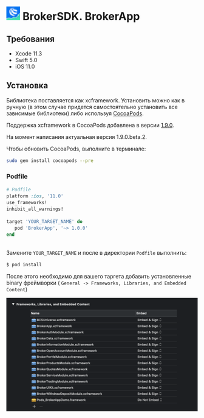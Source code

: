 <img src="https://github.com/BCS-Broker/BrokerApp/blob/master/logo.png"  width="36" height="36"> BrokerSDK. BrokerApp
======================================
## Требования

* Xcode 11.3
* Swift 5.0
* iOS 11.0

## Установка 
Библиотека поставляется как xcframework.  Установить можно как в ручную (в этом случае придется самостоятельно установить все зависимые библиотеки) либо используя [CocoaPods](https://guides.cocoapods.org/using/using-cocoapods.html).

Поддержка xcframework в CocoaPods добавлена в версии [1.9.0](http://blog.cocoapods.org/CocoaPods-1.9.0-beta/).

На момент написания актуальная версия 1.9.0.beta.2. 

Чтобы обновить CocoaPods, выполните в терминале: 
```bash
sudo gem install cocoapods --pre
```

### Podfile

```ruby
# Podfile
platform :ios, '11.0'
use_frameworks!
inhibit_all_warnings!

target 'YOUR_TARGET_NAME' do
   pod 'BrokerApp', '~> 1.0.0' 
end
 
```

Замените `YOUR_TARGET_NAME` и после в директории `Podfile` выполнить:

```bash
$ pod install
```
После этого необходимо для вашего таргета добавить установленные binary фреймворки ( `General -> Frameworks, Libraries, and Embedded Content`)

![image](Frameworks.png)

